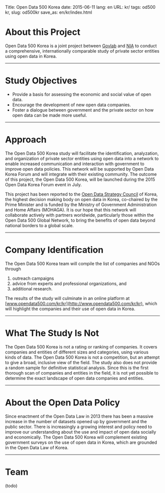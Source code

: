 Title: Open Data 500 Korea
date: 2015-06-11
lang: en
URL: kr/
tags: od500 kr,
slug: od500kr
save_as: en/kr/index.html

# About this Project

Open Data 500 Korea is a joint project between
[Govlab](http://www.thegovlab.org/) and [NIA](http://www.nia.or.kr/) to conduct
a comprehensive, internationally comparable study of private sector entities
using open data in Korea.

---

# Study Objectives


* Provide a basis for assessing the economic and social value of open data.
* Encourage the development of new open data companies.
* Foster a dialogue between government and the private sector on how open data
  can be made more useful.

---

# Approach

The Open Data 500 Korea study will facilitate the identification, analyzation,
and organization of private sector entities using open data into a network to
enable increased communication and interaction with government to improve open
data policies. This network will be supported by Open Data Korea Forum and will
integrate with their existing community. The outcome of this project, the Open
Data 500 Korea, will be launched during the 2015 Open Data Korea Forum event in
July.

This project has been reported to the [Open Data Strategy
Council](http://www.odsc.go.kr/) of Korea, the highest decision making body on
open data in Korea, co-chaired by the Prime Minister and is funded by the
Ministry of Government Administration and Home Affairs (MOHAGA). It is our hope
that this network will collaborate actively with partners worldwide,
particularly those within the Open Data 500 Global Network, to bring the
benefits of open data beyond national borders to a global scale.

---

# Company Identification

The Open Data 500 Korea team will compile the list of companies and NGOs
through

1. outreach campaigns
2. advice from experts and professional organizations, and
3. additional research.

The results of the study will culminate in an online platform at
[www.opendata500.com/kr/kr](http://www.opendata500.com/kr/kr), which will
highlight the companies and their use of open data in Korea.

---

# What The Study Is Not

The Open Data 500 Korea is not a rating or ranking of companies. It covers
companies and entities of different sizes and categories, using various kinds
of data. The Open Data 500 Korea is not a competition, but an attempt to give
a broad, inclusive view of the field. The study also does not provide a random
sample for definitive statistical analysis. Since this is the first thorough
scan of companies and entities in the field, it is not yet possible to
determine the exact landscape of open data companies and entities.

---

# About the Open Data Policy

Since enactment of the Open Data Law in 2013 there has been a massive increase
in the number of datasets opened up by government and the public sector. There
is increasingly a growing interest and policy need to improve our understanding
about the use and impact of open data socially and economically. The Open Data
500 Korea will complement existing government surveys on the use of open data
in Korea, which are grounded in the Open Data Law of Korea.

---

# Team

(todo)

